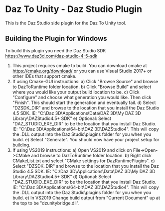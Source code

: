 # Daz To Unity - Daz Studio Plugin
This is the Daz Studio side plugin for the Daz To Unity tool.
## Building the Plugin for Windows
To build this plugin you need the Daz Studio SDK https://www.daz3d.com/daz-studio-4-5-sdk

1) This project requires cmake to build. You can download cmake at https://cmake.org/download/ or you can use Visual Studio 2017+ or other IDEs that support cmake.
2) If using Cmake-GUI instructions:
    a) Click "Browse Source" and browse to DazToRuntime folder location.
    b) Click "Browse Build" and select where you would like your output build location to be.
    c) Click "Configure" and choose what generation you would like. Then click "Finish". This should start the generation and eventually fail.
    d) Select "DZSDK_DIR" and browse to the location that you install the Daz Studio 4.5 SDK. IE: "C:\Daz 3D\Applications\Data\DAZ 3D\My DAZ 3D Library\DAZStudio4.5+ SDK"
    e) Optional: Select "DAZ_STUDIO_EXE_DIR" to be the location that you install Daz Studio. IE: "C:\Daz 3D\Applications\64-bit\DAZ 3D\DAZStudio4". This will copy the .DLL output into the Daz Studio\plugins folder for you when you build.
    e) Select "Generate". You should now have your project setup for building. 
3) If using VS2019 instructions:
    a) Open VS2019 and click on File->Open->CMake and browse to DazToRuntime folder location.
    b) Right click CMakeList.txt and select "CMake settings for DazRuntimePlugins". 
    c) Select "DZSDK_DIR" and browse to the location that you install the Daz Studio 4.5 SDK. IE: "C:\Daz 3D\Applications\Data\DAZ 3D\My DAZ 3D Library\DAZStudio4.5+ SDK"
    d) Optional: Select "DAZ_STUDIO_EXE_DIR" to be the location that you install Daz Studio. IE: "C:\Daz 3D\Applications\64-bit\DAZ 3D\DAZStudio4". This will copy the .DLL output into the Daz Studio\plugins folder for you when you build.
    e) In VS2019 Change build output from "Current Document" up at the top to be "dzunitybridge.dll". 
